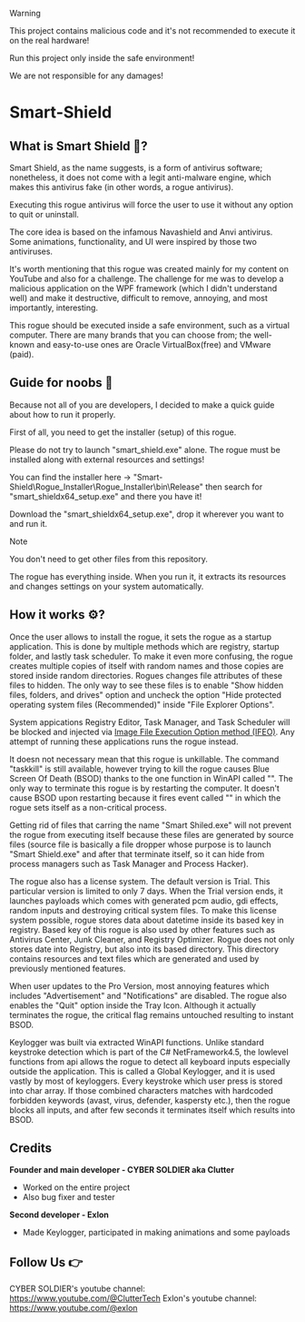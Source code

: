 > [!WARNING]
> This project contains malicious code and it's not recommended to execute it on the real hardware!
> 
> Run this project only inside the safe environment!
> 
> We are not responsible for any damages!

# Smart-Shield

## What is Smart Shield 🤔?
Smart Shield, as the name suggests, is a form of antivirus software; nonetheless, it does not come with a legit anti-malware engine, which makes this antivirus fake (in other words, a rogue antivirus). 

Executing this rogue antivirus will force the user to use it without any option to quit or uninstall.

The core idea is based on the infamous Navashield and Anvi antivirus. Some animations, functionality, and UI were inspired by those two antiviruses.

It's worth mentioning that this rogue was created mainly for my content on YouTube and also for a challenge. The challenge for me was to develop a malicious application on the WPF framework (which I didn't understand well) and make it destructive, difficult to remove, annoying, and most importantly, interesting.

This rogue should be executed inside a safe environment, such as a virtual computer. There are many brands that you can choose from; the well-known and easy-to-use ones are Oracle VirtualBox(free) and VMware (paid).

## Guide for noobs 📄
Because not all of you are developers, I decided to make a quick guide about how to run it properly.

First of all, you need to get the installer (setup) of this rogue. 

Please do not try to launch "smart_shield.exe" alone. The rogue must be installed along with external resources and settings!

You can find the installer here →  "Smart-Shield\Rogue_Installer\Rogue_Installer\bin\Release" then search for "smart_shieldx64_setup.exe" and there you have it!

Download the "smart_shieldx64_setup.exe", drop it wherever you want to and run it. 

> [!NOTE]
> You don't need to get other files from this repository.
>
> The rogue has everything inside. When you run it, it extracts its resources and changes settings on your system automatically.

## How it works ⚙️?
Once the user allows to install the rogue, it sets the rogue as a startup application. This is done by multiple methods which are registry, startup folder, and lastly task scheduler. To make it even more confusing, the rogue creates multiple copies of itself with random names and those copies are stored inside random directories. Rogues changes file attributes of these files to hidden. The only way to see these files is to enable "Show hidden files, folders, and drives" option and uncheck the option "Hide protected operating system files (Recommended)" inside "File Explorer Options".

System appications Registry Editor, Task Manager, and Task Scheduler will be blocked and injected via [Image File Execution Option method (IFEO)](https://learn.microsoft.com/en-us/previous-versions/windows/desktop/xperf/image-file-execution-options). Any attempt of running these applications runs the rogue instead.

It doesn not necessary mean that this rogue is unkillable. The command "taskkill" is still available, however trying to kill the rogue causes Blue Screen Of Death (BSOD) thanks to the one function in WinAPI called "". 
The only way to terminate this rogue is by restarting the computer. It doesn't cause BSOD upon restarting because it fires event called "" in which the rogue sets itself as a non-critical process.

Getting rid of files that carring the name "Smart Shiled.exe" will not prevent the rogue from executing itself because these files are generated by source files (source file is basically a file dropper whose purpose is to launch "Smart Shield.exe" and after that terminate itself, so it can hide from process managers such as Task Manager and Process Hacker).

The rogue also has a license system. The default version is Trial. This particular version is limited to only 7 days. When the Trial version ends, it launches payloads which comes with generated pcm audio, gdi effects, random inputs and destroying critical system files.
To make this license system possible, rogue stores data about datetime inside its based key in registry. Based key of this rogue is also used by other features such as Antivirus Center, Junk Cleaner, and Registry Optimizer.
Rogue does not only stores date into Registry, but also into its based directory. This directory contains resources and text files which are generated and used by previously mentioned features.

When user updates to the Pro Version, most annoying features which includes "Advertisement" and "Notifications" are disabled. The rogue also enables the "Quit" option inside the Tray Icon. Although it actually terminates the rogue, the critical flag remains untouched resulting to instant BSOD.

Keylogger was built via extracted WinAPI functions. Unlike standard keystroke detection which is part of the C# NetFramework4.5, the lowlevel functions from api allows the rogue to detect all keyboard inputs especially outside the application. This is called a Global Keylogger, and it is used vastly by most of keyloggers. Every keystroke which user press is stored into char array. If those combined characters matches with hardcoded forbidden keywords (avast, virus, defender, kaspersty etc.), then the rogue blocks all inputs, and after few seconds it terminates itself which results into BSOD.

## Credits
**Founder and main developer - CYBER SOLDIER aka Clutter**
* Worked on the entire project
* Also bug fixer and tester

**Second developer - Exlon**
* Made Keylogger, participated in making animations and some payloads

## Follow Us 👉
CYBER SOLDIER's youtube channel: https://www.youtube.com/@ClutterTech
Exlon's youtube channel: https://www.youtube.com/@exlon

